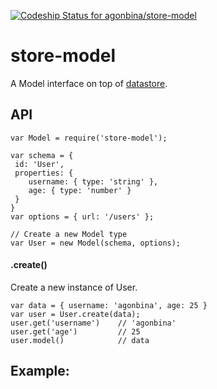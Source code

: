 [ ![Codeship Status for agonbina/store-model](https://www.codeship.io/projects/2e8696c0-15f2-0132-c4e7-72c6c37b1f6e/status)](https://www.codeship.io/projects/33774)

# store-model

A Model interface on top of [datastore](https://github.com/bredele/datastore/).

## API

```
var Model = require('store-model');

var schema = { 
 id: 'User', 
 properties: {
    username: { type: 'string' },
    age: { type: 'number' }
 }
}
var options = { url: '/users' };

// Create a new Model type
var User = new Model(schema, options);
```
#### .create()
Create a new instance of User.
```
var data = { username: 'agonbina', age: 25 }
var user = User.create(data);
user.get('username')    // 'agonbina'
user.get('age')         // 25
user.model()            // data 
```


## Example:

